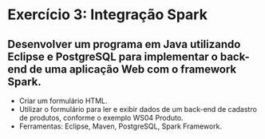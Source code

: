 # Exercício 3: Integração Spark
## Desenvolver um programa em Java utilizando Eclipse e PostgreSQL para implementar o back-end de uma aplicação Web com o framework Spark.
- Criar um formulário HTML.
- Utilizar o formulário para ler e exibir dados de um back-end de cadastro de produtos, conforme o exemplo WS04 Produto.
- Ferramentas: Eclipse, Maven, PostgreSQL, Spark Framework.
